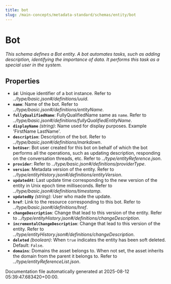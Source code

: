 ```yaml
---
title: bot
slug: /main-concepts/metadata-standard/schemas/entity/bot
---
```


# Bot

*This schema defines a Bot entity. A bot automates tasks, such as adding description, identifying the importance of data. It performs this task as a special user in the system.*

## Properties

- **`id`**: Unique identifier of a bot instance. Refer to *../type/basic.json#/definitions/uuid*.
- **`name`**: Name of the bot. Refer to *../type/basic.json#/definitions/entityName*.
- **`fullyQualifiedName`**: FullyQualifiedName same as `name`. Refer to *../type/basic.json#/definitions/fullyQualifiedEntityName*.
- **`displayName`** *(string)*: Name used for display purposes. Example 'FirstName LastName'.
- **`description`**: Description of the bot. Refer to *../type/basic.json#/definitions/markdown*.
- **`botUser`**: Bot user created for this bot on behalf of which the bot performs all the operations, such as updating description, responding on the conversation threads, etc. Refer to *../type/entityReference.json*.
- **`provider`**: Refer to *../type/basic.json#/definitions/providerType*.
- **`version`**: Metadata version of the entity. Refer to *../type/entityHistory.json#/definitions/entityVersion*.
- **`updatedAt`**: Last update time corresponding to the new version of the entity in Unix epoch time milliseconds. Refer to *../type/basic.json#/definitions/timestamp*.
- **`updatedBy`** *(string)*: User who made the update.
- **`href`**: Link to the resource corresponding to this bot. Refer to *../type/basic.json#/definitions/href*.
- **`changeDescription`**: Change that lead to this version of the entity. Refer to *../type/entityHistory.json#/definitions/changeDescription*.
- **`incrementalChangeDescription`**: Change that lead to this version of the entity. Refer to *../type/entityHistory.json#/definitions/changeDescription*.
- **`deleted`** *(boolean)*: When `true` indicates the entity has been soft deleted. Default: `False`.
- **`domains`**: Domains the asset belongs to. When not set, the asset inherits the domain from the parent it belongs to. Refer to *../type/entityReferenceList.json*.


Documentation file automatically generated at 2025-08-12 05:39:47.683420+00:00.
